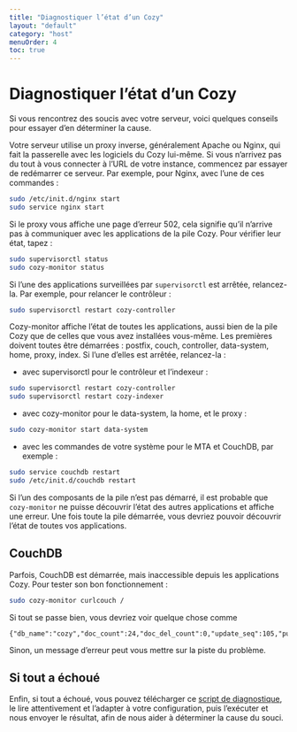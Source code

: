 ```yaml
---
title: "Diagnostiquer l’état d’un Cozy"
layout: "default"
category: "host"
menuOrder: 4
toc: true
---
```


# Diagnostiquer l’état d’un Cozy

Si vous rencontrez des soucis avec votre serveur, voici quelques conseils pour essayer d’en déterminer la cause.

Votre serveur utilise un proxy inverse, généralement Apache ou Nginx, qui fait la passerelle avec les logiciels du Cozy lui-même. Si vous n’arrivez pas du tout à vous connecter à l’URL de votre instance, commencez par essayer de redémarrer ce serveur. Par exemple, pour Nginx, avec l’une de ces commandes :

```bash
sudo /etc/init.d/nginx start
sudo service nginx start
```

Si le proxy vous affiche une page d’erreur 502, cela signifie qu’il n’arrive pas à communiquer avec les applications de la pile Cozy. Pour vérifier leur état, tapez :

```bash
sudo supervisorctl status
sudo cozy-monitor status
```

Si l’une des applications surveillées par `supervisorctl` est arrêtée, relancez-la. Par exemple, pour relancer le contrôleur :

```bash
sudo supervisorctl restart cozy-controller
```

Cozy-monitor affiche l’état de toutes les applications, aussi bien de la pile Cozy que de celles que vous avez installées vous-même. Les premières doivent toutes être démarrées : postfix, couch, controller, data-system, home, proxy, index. Si l’une d’elles est arrêtée, relancez-la :

- avec supervisorctl pour le contrôleur et l’indexeur :
```bash
sudo supervisorctl restart cozy-controller
sudo supervisorctl restart cozy-indexer
```

- avec cozy-monitor pour le data-system, la home, et le proxy :
```bash
sudo cozy-monitor start data-system
```

- avec les commandes de votre système pour le MTA et CouchDB, par exemple :
```bash
sudo service couchdb restart
sudo /etc/init.d/couchdb restart
```

Si l’un des composants de la pile n’est pas démarré, il est probable que `cozy-monitor` ne puisse découvrir l’état des autres applications et affiche une erreur. Une fois toute la pile démarrée, vous devriez pouvoir découvrir l’état de toutes vos applications.


## CouchDB

Parfois, CouchDB est démarrée, mais inaccessible depuis les applications Cozy. Pour tester son bon fonctionnement :

```bash
sudo cozy-monitor curlcouch /
```

Si tout se passe bien, vous devriez voir quelque chose comme
```
{"db_name":"cozy","doc_count":24,"doc_del_count":0,"update_seq":105,"purge_seq":0,"compact_running":false,"disk_size":233575,"data_size":15079,"instance_start_time":"1434965494928586","disk_format_version":6,"committed_update_seq":105}
```

Sinon, un message d’erreur peut vous mettre sur la piste du problème.


## Si tout a échoué

Enfin, si tout a échoué, vous pouvez télécharger ce [script de diagnostique](http://debian.cozycloud.cc/diag.sh), le lire attentivement et l’adapter à votre configuration, puis l’exécuter et nous envoyer le résultat, afin de nous aider à déterminer la cause du souci.
